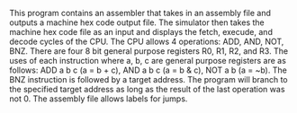 This program contains an assembler that takes in an assembly file and outputs a machine hex code output file. The simulator then takes the machine hex code file as an input and displays the fetch, execude, and decode cycles of the CPU. The CPU allows 4 operations: ADD, AND, NOT, BNZ. There are four 8 bit general purpose registers R0, R1, R2, and R3. The uses of each instruction where a, b, c are general purpose registers are as follows: ADD a b c (a = b + c), AND a b c (a = b & c), NOT a b (a = ~b). The BNZ instruction is followed by a target address. The program will branch to the specified target address as long as the result of the last operation was not 0. The assembly file allows labels for jumps.  
